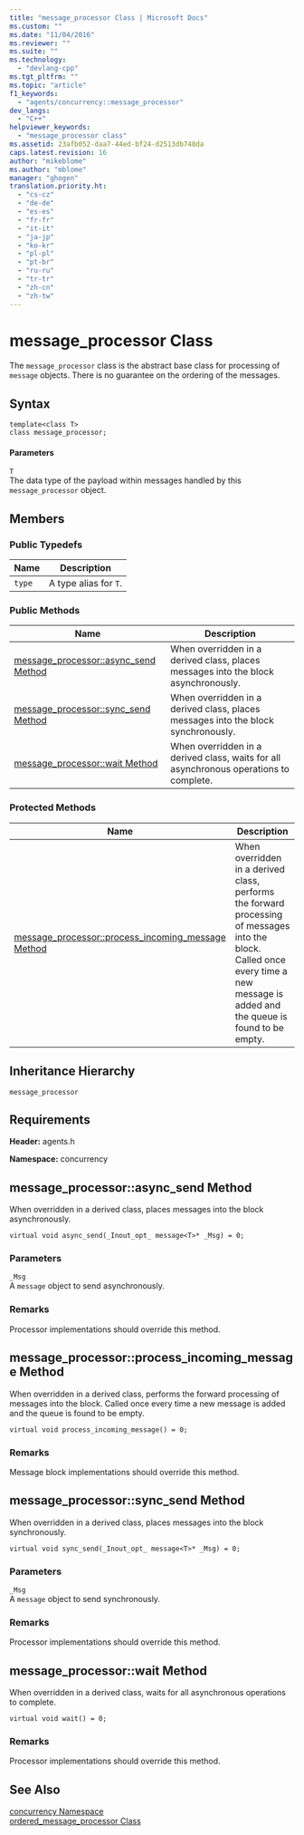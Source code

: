 ```yaml
---
title: "message_processor Class | Microsoft Docs"
ms.custom: ""
ms.date: "11/04/2016"
ms.reviewer: ""
ms.suite: ""
ms.technology: 
  - "devlang-cpp"
ms.tgt_pltfrm: ""
ms.topic: "article"
f1_keywords: 
  - "agents/concurrency::message_processor"
dev_langs: 
  - "C++"
helpviewer_keywords: 
  - "message_processor class"
ms.assetid: 23afb052-daa7-44ed-bf24-d2513db748da
caps.latest.revision: 16
author: "mikeblome"
ms.author: "mblome"
manager: "ghogen"
translation.priority.ht: 
  - "cs-cz"
  - "de-de"
  - "es-es"
  - "fr-fr"
  - "it-it"
  - "ja-jp"
  - "ko-kr"
  - "pl-pl"
  - "pt-br"
  - "ru-ru"
  - "tr-tr"
  - "zh-cn"
  - "zh-tw"
---
```

# message_processor Class
The `message_processor` class is the abstract base class for processing of `message` objects. There is no guarantee on the ordering of the messages.  
  
## Syntax  
  
```
template<class T>
class message_processor;
```  
  
#### Parameters  
 `T`  
 The data type of the payload within messages handled by this `message_processor` object.  
  
## Members  
  
### Public Typedefs  
  
|Name|Description|  
|----------|-----------------|  
|`type`|A type alias for `T`.|  
  
### Public Methods  
  
|Name|Description|  
|----------|-----------------|  
|[message_processor::async_send Method](#async_send)|When overridden in a derived class, places messages into the block asynchronously.|  
|[message_processor::sync_send Method](#sync_send)|When overridden in a derived class, places messages into the block synchronously.|  
|[message_processor::wait Method](#wait)|When overridden in a derived class, waits for all asynchronous operations to complete.|  
  
### Protected Methods  
  
|Name|Description|  
|----------|-----------------|  
|[message_processor::process_incoming_message Method](#process_incoming_message)|When overridden in a derived class, performs the forward processing of messages into the block. Called once every time a new message is added and the queue is found to be empty.|  
  
## Inheritance Hierarchy  
 `message_processor`  
  
## Requirements  
 **Header:** agents.h  
  
 **Namespace:** concurrency  
  
##  <a name="async_send"></a>  message_processor::async_send Method  
 When overridden in a derived class, places messages into the block asynchronously.  
  
```
virtual void async_send(_Inout_opt_ message<T>* _Msg) = 0;
```  
  
### Parameters  
 `_Msg`  
 A `message` object to send asynchronously.  
  
### Remarks  
 Processor implementations should override this method.  
  
##  <a name="process_incoming_message"></a>  message_processor::process_incoming_message Method  
 When overridden in a derived class, performs the forward processing of messages into the block. Called once every time a new message is added and the queue is found to be empty.  
  
```
virtual void process_incoming_message() = 0;
```  
  
### Remarks  
 Message block implementations should override this method.  
  
##  <a name="sync_send"></a>  message_processor::sync_send Method  
 When overridden in a derived class, places messages into the block synchronously.  
  
```
virtual void sync_send(_Inout_opt_ message<T>* _Msg) = 0;
```  
  
### Parameters  
 `_Msg`  
 A `message` object to send synchronously.  
  
### Remarks  
 Processor implementations should override this method.  
  
##  <a name="wait"></a>  message_processor::wait Method  
 When overridden in a derived class, waits for all asynchronous operations to complete.  
  
```
virtual void wait() = 0;
```  
  
### Remarks  
 Processor implementations should override this method.  
  
## See Also  
 [concurrency Namespace](concurrency-namespace.md)   
 [ordered_message_processor Class](ordered-message-processor-class.md)
